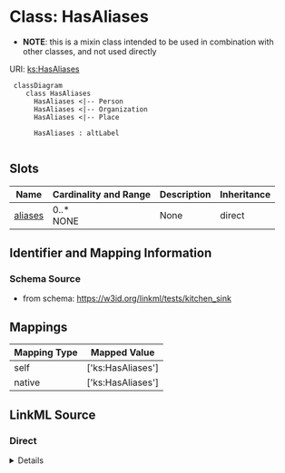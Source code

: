 # Class: HasAliases



* __NOTE__: this is a mixin class intended to be used in combination with other classes, and not used directly


URI: [ks:HasAliases](https://w3id.org/linkml/tests/kitchen_sink/HasAliases)


```mermaid
 classDiagram
    class HasAliases
      HasAliases <|-- Person
      HasAliases <|-- Organization
      HasAliases <|-- Place
      
      HasAliases : altLabel
      
```



<!-- no inheritance hierarchy -->


## Slots

| Name | Cardinality and Range | Description | Inheritance |
| ---  | --- | --- | --- |
| [aliases](altLabel.md) | 0..* <br/> NONE | None  | direct |




## Identifier and Mapping Information







### Schema Source


* from schema: https://w3id.org/linkml/tests/kitchen_sink





## Mappings

| Mapping Type | Mapped Value |
| ---  | ---  |
| self | ['ks:HasAliases']|join(', ') |
| native | ['ks:HasAliases']|join(', ') |


## LinkML Source

<!-- TODO: investigate https://stackoverflow.com/questions/37606292/how-to-create-tabbed-code-blocks-in-mkdocs-or-sphinx -->

### Direct

<details>
```yaml
name: HasAliases
from_schema: https://w3id.org/linkml/tests/kitchen_sink
rank: 1000
mixin: true
attributes:
  aliases:
    name: aliases
    from_schema: https://w3id.org/linkml/tests/kitchen_sink
    rank: 1000
    slot_uri: skos:altLabel
    multivalued: true

```
</details>

### Induced

<details>
```yaml
name: HasAliases
from_schema: https://w3id.org/linkml/tests/kitchen_sink
rank: 1000
mixin: true
attributes:
  aliases:
    name: aliases
    from_schema: https://w3id.org/linkml/tests/kitchen_sink
    rank: 1000
    slot_uri: skos:altLabel
    multivalued: true
    alias: aliases
    owner: HasAliases
    domain_of:
    - HasAliases

```
</details>
